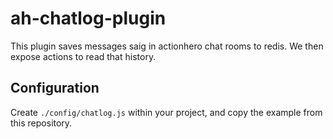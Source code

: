 # ah-chatlog-plugin

This plugin saves messages saig in actionhero chat rooms to redis.  We then expose actions to read that history. 

## Configuration

Create `./config/chatlog.js` within your project, and copy the example from this repository. 
